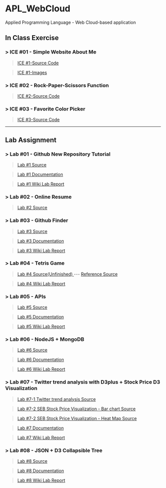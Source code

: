 # APL_WebCloud
Applied Programming Language - Web Cloud-based application 

## In Class Exercise
### > ICE #01 - Simple Website About Me
> <a href="https://github.com/datarocksAmy/APL_WebCloud/blob/master/ICE/ICE01/ICE2_Intro.html">ICE #1-Source Code</a>

> <a href="https://github.com/datarocksAmy/APL_WebCloud/tree/master/ICE/ICE01/images">ICE #1-Images</a>

### > ICE #02 - Rock-Paper-Scissors Function

> <a href="https://github.com/datarocksAmy/APL_WebCloud/blob/master/ICE/ICE02/ICE2.js">ICE #2-Source Code</a>

### > ICE #03 - Favorite Color Picker

> <a href="https://github.com/datarocksAmy/APL_WebCloud/tree/master/ICE/ICE03">ICE #3-Source Code</a>


<hr>

## Lab Assignment
### > Lab #01 - Github New Repository Tutorial

> <a href="https://github.com/datarocksAmy/APL_WebCloud/tree/master/Lab%20Assignment/Lab01/Source/index.html">Lab #1 Source</a>

> <a href="https://github.com/datarocksAmy/APL_WebCloud/tree/master/Lab%20Assignment/Lab01/Documentation">Lab #1 Documentation</a>

> <a href="https://github.com/datarocksAmy/APL_WebCloud/wiki/WebCloud-Lab-Report-%2301">Lab #1 Wiki Lab Report</a>


### > Lab #02 - Online Resume

> <a href="https://github.com/datarocksAmy/APL_WebCloud/tree/master/Lab%20Assignment/Lab02/Source">Lab #2 Source</a>

### > Lab #03 - Github Finder

> <a href="https://github.com/datarocksAmy/APL_WebCloud/tree/master/Lab%20Assignment/Lab03/Source">Lab #3 Source</a>

> <a href="https://github.com/datarocksAmy/APL_WebCloud/blob/master/Lab%20Assignment/Lab03/Documentation/GitHubFinder.png">Lab #3 Documentation</a>

> <a href="https://github.com/datarocksAmy/APL_WebCloud/wiki/WebCloud-Lab-Report-%2303">Lab #3 Wiki Lab Report</a>


### > Lab #04 - Tetris Game

> <a href="https://github.com/datarocksAmy/APL_WebCloud/tree/master/Lab%20Assignment/Lab04">Lab #4 Source(Unfinished) </a>
> --- <a href="https://github.com/daihuaye/ngTetris"> Reference Source</a>

> <a href="https://github.com/datarocksAmy/APL_WebCloud/wiki/WebCloud-Lab-Report-%2304">Lab #4 Wiki Lab Report</a>

### > Lab #05 - APIs

> <a href="https://github.com/datarocksAmy/APL_WebCloud/tree/master/Lab%20Assignment/Lab05/Source">Lab #5 Source</a>

> <a href="https://github.com/datarocksAmy/APL_WebCloud/tree/master/Lab%20Assignment/Lab05/Documentation">Lab #5 Documentation</a>

> <a href="https://github.com/datarocksAmy/APL_WebCloud/wiki/WebCloud-Lab-Report-%2305">Lab #5 Wiki Lab Report</a>

### > Lab #06 - NodeJS + MongoDB

> <a href="https://github.com/datarocksAmy/APL_WebCloud/tree/master/Lab%20Assignment/Lab06/Source">Lab #6 Source</a>

> <a href="https://github.com/datarocksAmy/APL_WebCloud/tree/master/Lab%20Assignment/Lab06/Documentation">Lab #6 Documentation</a>

> <a href="https://github.com/datarocksAmy/APL_WebCloud/wiki/WebCloud-Lab-Report-%2306">Lab #6 Wiki Lab Report</a>

### > Lab #07 - Twitter trend analysis with D3plus + Stock Price D3 Visualization

> <a href="https://github.com/datarocksAmy/APL_WebCloud/blob/master/Lab%20Assignment/Lab07/Source/Lab07-1%20D3plus.html">Lab #7-1 Twitter trend analysis Source</a>

> <a href="https://github.com/datarocksAmy/APL_WebCloud/tree/master/Lab%20Assignment/Lab07/Source/D3%20Bar%20Chart">Lab #7-2 SEB Stock Price Visualization - Bar chart Source</a>

> <a href="https://github.com/datarocksAmy/APL_WebCloud/tree/master/Lab%20Assignment/Lab07/Source/D3%20Heat%20Map">Lab #7-2 SEB Stock Price Visualization - Heat Map Source</a>

> <a href="https://github.com/datarocksAmy/APL_WebCloud/tree/master/Lab%20Assignment/Lab07/Documentation">Lab #7 Documentation</a>

> <a href="https://github.com/datarocksAmy/APL_WebCloud/wiki/WebCloud-Lab-Report-%2307">Lab #7 Wiki Lab Report</a>

### > Lab #08 - JSON + D3 Collapsible Tree

> <a href="https://github.com/datarocksAmy/APL_WebCloud/tree/master/Lab%20Assignment/Lab08/Source">Lab #8 Source</a>

> <a href="https://github.com/datarocksAmy/APL_WebCloud/blob/master/Lab%20Assignment/Lab08/Documentation/Top10NationalPark_Colorado.png">Lab #8 Documentation</a>

> <a href="https://github.com/datarocksAmy/APL_WebCloud/wiki/WebCloud-Lab-Report-%2308">Lab #8 Wiki Lab Report</a>
